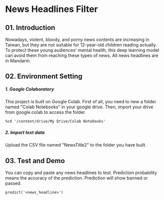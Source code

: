 # News Headlines Filter


## 01. Introduction
Nowadays, violent, bloody, and porny news contents are increasing in Taiwan, but they are not suitable for 12-year-old children reading actually. To protect these young audiences' mental health, this deep learning model can avoid them from reaching these types of news. All news headlines are in Mandarin.

## 02. Environment Setting
 ##### 1. Google Colaboratory
 This project is built on Google Colab. First of all, you need to new a folder named "Colab Notebooks" in your google drive. Then, import your drive from google.colab to access the folder.
 
```
%cd '/content/drive/My Drive/Colab Notebooks'
```
 
 ##### 2. Import text data
 Upload the CSV file named "NewsTitle2" to the folder you have built.


## 03. Test and Demo
You can copy and paste any news headlines to test.
Prediction probability means the accuracy of the prediction.
Prediction will show banned or passed.

```
predict('<news_headline>')
```

